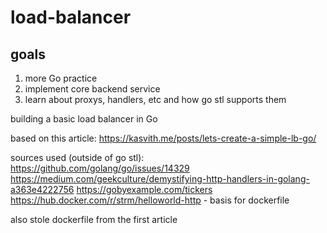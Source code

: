 # load-balancer

## goals

1. more Go practice
2. implement core backend service
3. learn about proxys, handlers, etc and how go stl supports them

building a basic load balancer in Go

based on this article: https://kasvith.me/posts/lets-create-a-simple-lb-go/

sources used (outside of go stl):
https://github.com/golang/go/issues/14329
https://medium.com/geekculture/demystifying-http-handlers-in-golang-a363e4222756
https://gobyexample.com/tickers
https://hub.docker.com/r/strm/helloworld-http - basis for dockerfile

also stole dockerfile from the first article
